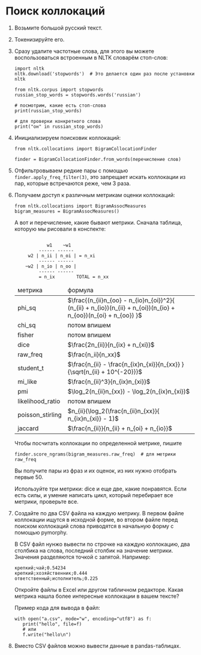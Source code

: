 # Поиск коллокаций

1. Возьмите большой русский текст.
2. Токенизируйте его.
3. Сразу удалите частотные слова, для этого вы можете воспользоваться встроенным в NLTK словарём стоп-слов:
    ```
    import nltk
    nltk.download('stopwords')  # Это делается один раз после установки nltk
    
    from nltk.corpus import stopwords
    russian_stop_words = stopwords.words('russian')
   
    # посмотрим, какие есть стоп-слова 
    print(russian_stop_words)
   
    # для проверки конкретного слова
    print("он" in russian_stop_words)
    ```
4. Инициализируем поисковик коллокаций:
   ```
   from nltk.collocations import BigramCollocationFinder
   
   finder = BigramCollocationFinder.from_words(перечисление слов)
   ```
5. Отфильтровываем редкие пары с помощью `finder.apply_freq_filter(3)`, это запрещает искать коллокации из пар, которые встречаются реже, чем 3 раза.
6. Получаем доступ к различным метрикам оценки коллокаций:
   ```
   from nltk.collocations import BigramAssocMeasures
   bigram_measures = BigramAssocMeasures()
   ```

    А вот и перечисление, какие бывают метрики. Сначала таблица, которую мы рисовали в конспекте:
    ```

                w1    ~w1
             ------ ------
         w2 | n_ii | n_oi | = n_xi
             ------ ------
        ~w2 | n_io | n_oo |
             ------ ------
             = n_ix        TOTAL = n_xx
    ```
    <table>
    <thead>
    <tr><td>метрика</td><td>формула</td></tr>
    </thead>
    <tr><td>phi_sq</td><td>$\frac{(n_{ii}n_{oo} - n_{io}n_{oi})^2}{
                (n_{ii} + n_{io})(n_{ii} + n_{oi})(n_{io} + n_{oo})(n_{oi} + n_{oo})
            }$</td></tr>
    <tr><td>chi_sq</td><td>потом впишем</td></tr>
    <tr><td>fisher</td><td>потом впишем</td></tr>
    <tr><td>dice</td><td>$\frac{2n_{ii}}{n_{ix} + n_{xi}}$</td></tr>
    <tr><td>raw_freq</td><td>$\frac{n_ii}{n_xx}$</td></tr>
    <tr><td>student_t</td><td>$\frac{n_{ii}
                - \frac{n_{ix}n_{xi}}{n_{xx}}
            }{\sqrt{n_{ii} + 10^{-20}}}$</td></tr>
    <tr><td>mi_like</td><td>$\frac{n_{ii}^3}{n_{ix}n_{xi}}$</td></tr>
    <tr><td>pmi</td><td>$\log_2(n_{ii}n_{xx}) - \log_2(n_{ix}n_{xi})$</td></tr>
    <tr><td>likelihood_ratio</td><td>потом впишем</td></tr>
    <tr><td>poisson_stirling</td><td>$n_{ii}(\log_2(\frac{n_{ii}n_{xx}}{ n_{ix}n_{xi}} - 1)$</td></tr>
    <tr><td>jaccard</td><td>$\frac{n_{ii}}{n_{ii} + n_{oi} + n_{io}}$</td></tr>
    </table>

   Чтобы посчитать коллокации по определенной метрике, пишите

    ```
    finder.score_ngrams(bigram_measures.raw_freq)  # для метрики raw_freq
    ```
   Вы получите пары из фраз и их оценок, из них нужно отобрать первые 50.
   
   Используйте три метрики: dice и еще две, какие понравятся. Если есть силы, и умение написать цикл, который перебирает все метрики, проверьте все. 
7. Создайте по два CSV файла на каждую метрику. В первом файле коллокации ищутся в исходной форме, во втором файле перед поиском коллокаций слова приводятся в начальную форму с помощью pymorphy.
     
   В CSV файл нунжо вывести по строчке на каждую коллокацию, два столбика на слова, последний столбик на значение метрики. Значения разделяются точкой с запятой. Например:
    ```
    крепкий;чай;0.54234
    крепкий;хозяйственник;0.444
    ответственный;исполнитель;0.225
    ```
   Откройте файлы в Excel или другом табличном редакторе. Какая метрика нашла более интересные коллокации в вашем тексте?

   Пример кода для вывода в файл:
    ```
    with open("a.csv", mode="w", encoding="utf8") as f:
       print("hello", file=f)
       # или
       f.write("hello\n")
    ```
8. Вместо CSV файлов можно вывести данные в pandas-таблицах.
